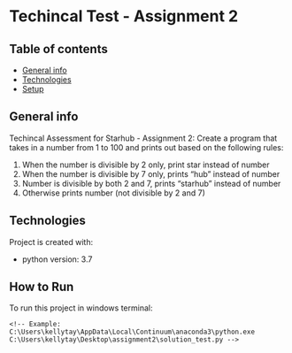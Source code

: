 # Techincal Test - Assignment 2

## Table of contents
* [General info](#general-info)
* [Technologies](#technologies)
* [Setup](#setup)

## General info
Techincal Assessment for Starhub - Assignment 2:
Create a program that takes in a number from 1 to 100 and prints out based on the following rules:
1.	When the number is divisible by 2  only, print star instead of number
2.	When the number is divisible by 7 only, prints “hub” instead of number
3.	Number is divisible by both 2 and 7, prints “starhub” instead of number
4.	Otherwise prints number (not divisible by 2 and 7)
	
## Technologies
Project is created with:
* python version: 3.7
	
## How to Run 
To run this project in windows terminal:
```
<!-- Example: C:\Users\kellytay\AppData\Local\Continuum\anaconda3\python.exe C:\Users\kellytay\Desktop\assignment2\solution_test.py -->
```
